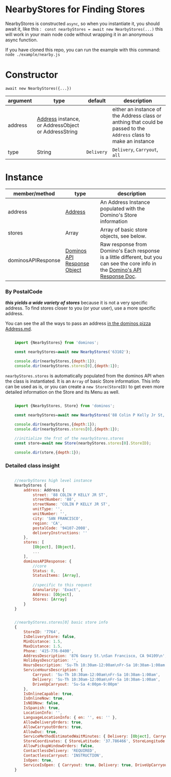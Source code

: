 
NearbyStores for Finding Stores
====
NearbyStores is constructed `async`, so when you instantiate it, you should await it, like this : ` const nearbyStores = await new NearbyStores(...)` this will work in your main node code without wrapping it in an anonymous async function.

If you have cloned this repo, you can run the example with this command:
`node ./example/nearby.js`

Constructor
====

`await new NearbyStores({...})`

|argument |type  |default   |description|
|-------- |----  |-------   |--------|
|address  |[Address](https://github.com/RIAEvangelist/node-dominos-pizza-api/blob/v3.x/docs/Address.md) instance, or AddressObject or AddressString | |either an instance of the Address class or anthing that could be passed to the `Address` class to make an instance|
|type     |String|`Delivery`|`Delivery`, `Carryout`, `all`|


Instance
====

|member/method      |type  |description|
|-------------      |------|-------    |
|address            |[Address](https://github.com/RIAEvangelist/node-dominos-pizza-api/blob/v3.x/docs/Address.md)|An Address Instance populated with the Domino's Store information|
|stores             |Array| Array of basic store objects, see below.|
|dominosAPIResponse |[Dominos API Response Object](https://github.com/RIAEvangelist/node-dominos-pizza-api/blob/v3.x/docs/DominosAPIResponse.md)|Raw response from Domino's Each response is a little different, but you can see the core info in the [Domino's API Response Doc](https://github.com/RIAEvangelist/node-dominos-pizza-api/blob/v3.x/docs/DominosAPIResponse.md). |

### By PostalCode
***this yields a wide variety of stores*** because it is not a very specific address. To find stores closer to you (or your user), use a more specific address.

You can see the all the ways to pass an address [in the dominos pizza Address.md](https://github.com/RIAEvangelist/node-dominos-pizza-api/blob/v3.x/docs/Address.md).

```js

    import {NearbyStores} from 'dominos';

    const nearbyStores=await new NearbyStores('63102');

    console.dir(nearbyStores,{depth:1});
    console.dir(nearbyStores.stores[0],{depth:1});

```

`nearbyStores.stores` is automatically populated from the dominos API when the class is instantiated. It is an `Array` of basic Store information. This info can be used as is, or you can create a `new Store(StoreID)` to get even more detailed information on the Store and its Menu as well.

``` js

    import {NearbyStores, Store} from 'dominos';
  
    const nearbyStores=await new NearbyStores('88 Colin P Kelly Jr St, 94107');

    console.dir(nearbyStores,{depth:1});
    console.dir(nearbyStores.stores[0],{depth:1});

    //initialize the frst of the nearbyStores.stores
    const store=await new Store(nearbyStores.stores[0].StoreID);

    console.dir(store,{depth:1});
```


### Detailed class insight

```js

    //nearbyStores high level instance
    NearbyStores {
        address: Address {
            street: '88 COLIN P KELLY JR ST',
            streetNumber: '88',
            streetName: 'COLIN P KELLY JR ST',
            unitType: '',
            unitNumber: '',
            city: 'SAN FRANCISCO',
            region: 'CA',
            postalCode: '94107-2008',
            deliveryInstructions: ''
        },
        stores: [
            [Object], [Object],
            ...
        ],
        dominosAPIResponse: {
            //core
            Status: 0,
            StatusItems: [Array],
            
            //specific to this request
            Granularity: 'Exact',
            Address: [Object],
            Stores: [Array]
        }
    }


    //nearbyStores.stores[0] basic store info
    {
        StoreID: '7764',
        IsDeliveryStore: false,
        MinDistance: 1.5,
        MaxDistance: 1.5,
        Phone: '415-776-0400',
        AddressDescription: '876 Geary St.\nSan Francisco, CA 94109\n',
        HolidaysDescription: '',
        HoursDescription: 'Su-Th 10:30am-12:00am\nFr-Sa 10:30am-1:00am',
        ServiceHoursDescription: {
            Carryout: 'Su-Th 10:30am-12:00am\nFr-Sa 10:30am-1:00am',
            Delivery: 'Su-Th 10:30am-12:00am\nFr-Sa 10:30am-1:00am',
            DriveUpCarryout: 'Su-Sa 4:00pm-9:00pm'
        },
        IsOnlineCapable: true,
        IsOnlineNow: true,
        IsNEONow: false,
        IsSpanish: true,
        LocationInfo: '',
        LanguageLocationInfo: { en: '', es: '' },
        AllowDeliveryOrders: true,
        AllowCarryoutOrders: true,
        AllowDuc: true,
        ServiceMethodEstimatedWaitMinutes: { Delivery: [Object], Carryout: [Object] },
        StoreCoordinates: { StoreLatitude: '37.786466', StoreLongitude: '-122.417737' },
        AllowPickupWindowOrders: false,
        ContactlessDelivery: 'REQUIRED',
        ContactlessCarryout: 'INSTRUCTION',
        IsOpen: true,
        ServiceIsOpen: { Carryout: true, Delivery: true, DriveUpCarryout: true }
    }

```